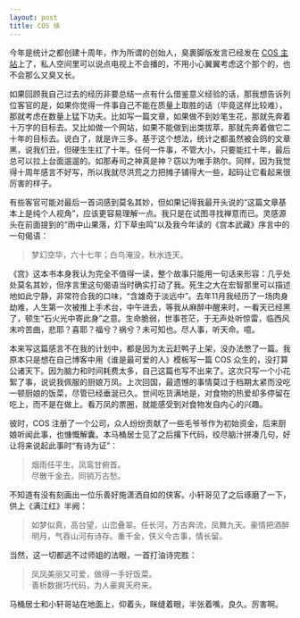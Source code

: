 ```yaml
---
layout: post
title: COS 侠
---
```


今年是统计之都创建十周年，作为所谓的创始人，臭裹脚版发言已经发在 [COS 主站](http://cos.name/2016/05/cos10-anniversery-yihui/)上了，私人空间里可以说点电视上不会播的，不用小心翼翼考虑这个那个的，也不会那么又臭又长。

如果回顾我自己过去的经历非要总结一点有什么借鉴意义经验的话，那我想告诉列位客官的是，如果你觉得一件事自己不能在质量上取胜的话（毕竟这样比较难），那就考虑在数量上猛下功夫。比如写一篇文章，如果做不到妙笔生花，那就先奔着十万字的目标去。又比如做一个网站，如果不能做到出类拔萃，那就先奔着做它二十年的目标去。说白了，就是许三多。基于这个想法，统计之都虽然被会鸽的文章黑，说我们丑，但硬生生扛了十年。任何一件事，不管大小，只要能扛十年，最后总可以拉上台面遛遛的。如那寿司之神真是神？窃以为唯手熟尔。同样，因为我觉得十周年感言不好写，所以我就尽洪荒之力把摊子铺得大一些，起码让它看起来很厉害的样子。

有些客官可能对最后一首词感到莫名其妙，但如果记得我最开头说的“这篇文章基本上是纯个人视角”，应该更容易理解一点。我只是在试图寻找禅意而已。灵感源头在前面提到的“雨中山果落，灯下草虫鸣”以及我今年读的《宫本武藏》序言中的一句偈语：

> 梦幻空华，六十七年；白鸟淹没，秋水连天。

《宫》这本书本身我认为完全不值得一读，整个故事只能用一句话来形容：几乎处处莫名其妙，但序言里这句偈语当时确实打动了我。死生之大在宏智那里可以描述地如此宁静，非常符合我的口味，“含雄奇于淡远中”。去年11月我经历了一场肉身劫难，人生第一次被推上手术台，中午进去，等我从麻醉中醒来时，一看天已经黑了，顿生“石火光中寄此身”之意。生命脆弱，世事苍茫，于无声处听惊雷，临西风末吟苦曲，悲耶？喜耶？福兮？祸兮？未可知也。尽人事，听天命。噫。

本来写这篇感言不在我的计划中，都是因为太云赶鸭子上架，没办法憋了一篇。我原本只是想在自己博客中用《谁是最可爱的人》模板写一篇 COS 众生的，没打算公诸天下。因为脑力和时间耗费太多，自己这篇也写不出来了。这次只写一个小花絮了事，说说我佩服的厨娘万凤。上次回国，最遗憾的事情莫过于档期太紧而没吃一顿厨娘的饭菜，尽管已经垂涎已久。世间吃货满地是，对食物的热爱却多停留在吃上，而不是在做上。看万凤的票圈，就能感受到对食物发自内心的兴趣。

彼时，COS 注册了一个公司，众人纷纷贡献了一些毛爷爷作为初始资金，后来厨娘听闻此事，也慷慨解囊。本马桶居士见了之后撂下代码，绞尽脑汁拼凑几句，好让将来说起此事时“有诗为证”：

> 烟雨任平生，凤鸾甘俯首。  
尽散千金去，同销万古愁。

不知道有没有刻画出一位乐善好施潇洒自如的侠客。小轩哥见了之后琢磨了一下，供上《满江红》半阙：

> 如梦似真，高台望，山峦叠翠。任长河，万古奔流，凤舞九天。豪情把酒醉明月，气吞山河有诗存。重千金，侠义今古事，情长留。

当然，这一切都逃不过师姐的法眼，一首打油诗完胜：

> 凤凤美丽又可爱，做得一手好饭菜。  
善析数据巧代码，为人豪爽天府来。

马桶居士和小轩哥站在地面上，仰着头，眯缝着眼，半张着嘴，良久。厉害啊。
